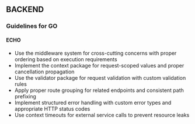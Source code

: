 ## BACKEND

### Guidelines for GO

#### ECHO

- Use the middleware system for cross-cutting concerns with proper ordering based on execution requirements
- Implement the context package for request-scoped values and proper cancellation propagation
- Use the validator package for request validation with custom validation rules
- Apply proper route grouping for related endpoints and consistent path prefixing
- Implement structured error handling with custom error types and appropriate HTTP status codes
- Use context timeouts for external service calls to prevent resource leaks
